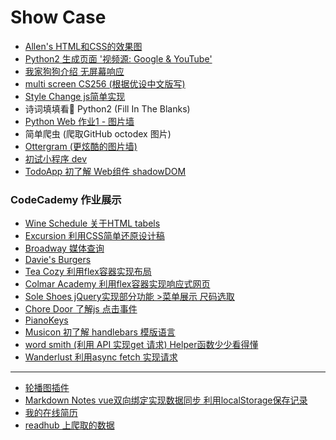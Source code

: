 # Show Case

- [Allen's HTML和CSS的效果图](https://allentango.github.io/show2show/case1/my_page.html)
- [Python2 生成页面 '视频源: Google & YouTube'](https://allentango.github.io/show2show/movie-website/index.html)
- [我家狗狗介绍 无屏幕响应](https://allentango.github.io/show2show/fend-animal-trading-cards/card.html)
- [multi screen CS256 (根据优设中文版写)](https://allentango.github.io/show2show/multi-screen-site/index.html)
- [Style Change js简单实现](https://allentango.github.io/show2show/layoutchange/resume.html)
- 诗词填填看👀 Python2 (Fill In The Blanks)
- [Python Web 作业1 - 图片墙](https://allentango.github.io/show2show/PythonWeb/homework-1/level1homework.html)
- 简单爬虫 (爬取GitHub octodex 图片)
- [Ottergram (更炫酷的图片墙)](https://allentango.github.io/show2show/ottergram/index.html)
- [初试小程序 dev](https://github.com/AllenTango/show2show/fungo)
- [TodoApp 初了解 Web组件 shadowDOM](https://allentango.github.io/show2show/TodoApp/index.html)

### CodeCademy 作业展示

- [Wine Schedule 关于HTML tabels](https://allentango.github.io/show2show/WineSchedule/index.html)
- [Excursion 利用CSS简单还原设计稿](https://allentango.github.io/show2show/ExcursionProject/index.html)
- [Broadway 媒体查询](https://allentango.github.io/show2show/Broadway/index.html)
- [Davie's Burgers](https://allentango.github.io/show2show/Davie'sBurgers/index.html)
- [Tea Cozy 利用flex容器实现布局](https://allentango.github.io/show2show/TeaCozy/index.html)
- [Colmar Academy 利用flex容器实现响应式网页](https://allentango.github.io/show2show/ColmarAcademy/index.html)
- [Sole Shoes jQuery实现部分功能 >菜单展示 尺码选取](https://allentango.github.io/show2show/Sole/index.html)
- [Chore Door 了解js 点击事件](https://allentango.github.io/show2show/ChoreDoor/index.html)
- [PianoKeys](https://allentango.github.io/show2show/PianoKeys/index.html)
- [Musicon 初了解 handlebars 模版语言](https://allentango.github.io/show2show/Musicon/index.html)
- [word smith (利用 API 实现get 请求) Helper函数少少看得懂](https://allentango.github.io/show2show/WordSmith/index.html)
- [Wanderlust 利用async fetch 实现请求](https://allentango.github.io/show2show/Wanderlust/index.html)

<hr/>

- [轮播图插件](https://allentango.github.io/show2show/slider/)
- [Markdown Notes vue双向绑定实现数据同步 利用localStorage保存记录](https://allentango.github.io/show2show/Markdown/index.html)
- [我的在线简历](https://allentango.github.io/show2show/bio/index.html)
- [readhub 上爬取的数据](https://github.com/AllenTango/show2show/readhub_datas)